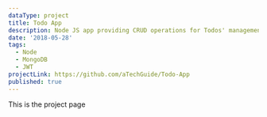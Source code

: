 ```yaml
---
dataType: project
title: Todo App
description: Node JS app providing CRUD operations for Todos' management. To-do created by a user is persisted in Mongo DB. New Users can be Signed up and encrypted credentials are persisted in Mongo DB. JWT Token returned after user login is usedto authenticate CRUD operations of Todo's.
date: '2018-05-28'
tags:
  - Node
  - MongoDB
  - JWT
projectLink: https://github.com/aTechGuide/Todo-App
published: true
---
```


This is the project page
